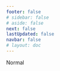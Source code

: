 ```yaml
---
footer: false
# sidebar: false
# aside: false
next: false
lastUpdated: false
navbar: false
# layout: doc
---
```


<script setup>
const chatPrompts = [
  // व्यापार सेवाएं (पहला ब्लॉक)
  { id: "1", text: "UAE में कंपनी पंजीकरण", category: "business" },
  { id: "2", text: "Mainland कंपनी स्थापना", category: "business" },
  { id: "3", text: "Free Zone कंपनी पंजीकरण", category: "business" },
  { id: "4", text: "Offshore कंपनी गठन", category: "business" },
  { id: "5", text: "UAE फ्रीलांस वीजा", category: "business" },
  { id: "6", text: "दुबई बिजनेस लाइसेंस", category: "business" },
  { id: "7", text: "UAE व्यापार लाइसेंस आवश्यकताएं", category: "business" },
  { id: "23", text: "UAE व्यवसाय स्थापना", category: "business" },
  { id: "24", text: "दुबई Free Zones", category: "business" },
  { id: "25", text: "UAE कंपनी पंजीकरण", category: "business" },
  { id: "26", text: "UAE फ्रीलांस वीजा", category: "business" },
  
  // वीजा और आव्रजन
  { id: "8", text: "UAE Golden Visa आवेदन", category: "visa" },
  { id: "9", text: "UAE रोजगार वीजा", category: "visa" },
  { id: "10", text: "UAE में परिवार वीजा प्रायोजन", category: "visa" },
  { id: "11", text: "वीजा मेडिकल टेस्ट आवश्यकताएं", category: "visa" },
  { id: "12", text: "UAE निवास वीजा प्रक्रिया", category: "visa" },
  { id: "27", text: "UAE वीजा आवश्यकताएं", category: "visa" },
  
  // कानूनी और दस्तावेज
  { id: "13", text: "Emirates ID आवेदन", category: "legal" },
  { id: "14", text: "UAE दस्तावेज सत्यापन", category: "legal" },
  { id: "15", text: "UAE में मुख्तारनामा", category: "legal" },
  { id: "16", text: "UAE व्यापार अनुबंध समीक्षा", category: "legal" },
  { id: "40", text: "Emirates ID नवीनीकरण", category: "legal" },
  
  // वित्तीय सेवाएं
  { id: "17", text: "UAE कॉर्पोरेट बैंक खाता", category: "finance" },
  { id: "18", text: "UAE कर पंजीकरण (VAT)", category: "finance" },
  { id: "19", text: "UAE में लेखा सेवाएं", category: "finance" },
  { id: "20", text: "UAE Economic Substance Regulations", category: "finance" },
  { id: "41", text: "UAE बैंकिंग सेवाएं", category: "finance" },
  
  // रियल एस्टेट और सेवाएं
  { id: "21", text: "UAE संपत्ति निवेश", category: "property" },
  { id: "22", text: "दुबई कार्यालय स्थान किराया", category: "property" },

  // स्वास्थ्य सेवा
  { id: "47", text: "UAE स्वास्थ्य बीमा", category: "healthcare" },
  { id: "48", text: "दुबई के सर्वश्रेष्ठ अस्पताल", category: "healthcare" },
  { id: "49", text: "UAE मेडिकल चेक-अप", category: "healthcare" },
  
  // पर्यटन और मनोरंजन (अंत में)
  { id: "28", text: "दुबई पर्यटक आकर्षण", category: "travel" },
  { id: "29", text: "Expo City दुबई", category: "attractions" },
  { id: "30", text: "Dubai Frame टिकट", category: "attractions" },
  { id: "31", text: "Burj Khalifa टिकट", category: "attractions" },
  { id: "32", text: "Museum of the Future", category: "attractions" },
  { id: "33", text: "Abu Dhabi Louvre", category: "attractions" },
  { id: "34", text: "Ferrari World Abu Dhabi", category: "attractions" },
  { id: "35", text: "Dubai Mall शॉपिंग", category: "shopping" },
]
</script>

<AIChat :prompts="chatPrompts" />

<userStyle>Normal</userStyle>
